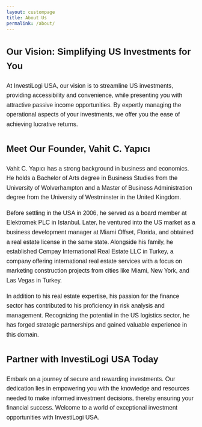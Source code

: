 ```yaml
---
layout: custompage
title: About Us
permalink: /about/
---
```


<html>

<html>
<head>
  <style>
    /* Add your CSS styles here to format the About section */
    body {
      font-family: Arial, sans-serif;
      line-height: 1.6;
      margin: 20px;
    }
    h1 {
      font-size: 28px;
      font-weight: bold;
    }
    h2 {
      font-size: 24px;
      font-weight: bold;
    }
    p {
      font-size: 16px;
      margin-bottom: 10px;
    }
  </style>
</head>
<body>

  <h2>Our Vision: Simplifying US Investments for You</h2>
  <p>At InvestiLogi USA, our vision is to streamline US investments, providing accessibility and convenience, while presenting you with attractive passive income opportunities. By expertly managing the operational aspects of your investments, we offer you the ease of achieving lucrative returns.</p>

  <h2>Meet Our Founder, Vahit C. Yapıcı</h2>
  <p>Vahit C. Yapıcı has a strong background in business and economics. He holds a Bachelor of Arts degree in Business Studies from the University of Wolverhampton and a Master of Business Administration degree from the University of Westminster in the United Kingdom.</p>
  <p>Before settling in the USA in 2006, he served as a board member at Elektromek PLC in Istanbul. Later, he ventured into the US market as a business development manager at Miami Offset, Florida, and obtained a real estate license in the same state. Alongside his family, he established Cempay International Real Estate LLC in Turkey, a company offering international real estate services with a focus on marketing construction projects from cities like Miami, New York, and Las Vegas in Turkey.</p>
  <p>In addition to his real estate expertise, his passion for the finance sector has contributed to his proficiency in risk analysis and management. Recognizing the potential in the US logistics sector, he has forged strategic partnerships and gained valuable experience in this domain.</p>

  <h2>Partner with InvestiLogi USA Today</h2>
  <p>Embark on a journey of secure and rewarding investments. Our dedication lies in empowering you with the knowledge and resources needed to make informed investment decisions, thereby ensuring your financial success. Welcome to a world of exceptional investment opportunities with InvestiLogi USA.</p>

</body>
</html>
